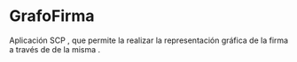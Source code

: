 # GrafoFirma
Aplicación SCP , que permite la realizar la representación gráfica de la firma a través de de la misma .
